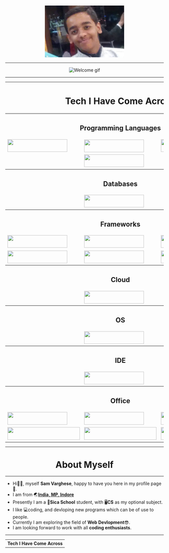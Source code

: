 <p align="center"><img src="Documents/Capture.PNG" alt="Profile picture" width="50%">

<hr>

<p align="center"><img src="https://octodex.github.com/images/daftpunktocat-thomas.gif" alt="Welcome gif" width="50%"></p>

<hr>

<table>
<tr>
    <th colspan="3" ><h1 align="center">Tech I Have Come Across</h1></th>
</tr>
<tr>
    <th colspan="3"><h2 align="center">Programming Languages</h2></th>
</tr>
<tr>
    <td><img src="https://img.shields.io/badge/Python-3776AB?style=for-the-badge&logo=python&logoColor=white" height="40" width="190"></td>
    <td><img src="https://img.shields.io/badge/JavaScript-F7DF1E?style=for-the-badge&logo=javascript&logoColor=black" height="40" width="190" align="center"></td>
    <td><img src="https://img.shields.io/badge/HTML5-E34F26?style=for-the-badge&logo=html5&logoColor=white" height="40" width="190"></td>
</tr>
<tr>
    <td></td>
    <td><img src="https://img.shields.io/badge/CSS3-1572B6?style=for-the-badge&logo=css3&logoColor=white" height="40" width="190"></td>
    <td></td>
</tr>
<tr>
    <th colspan="3"><h2 align="center">Databases</h2></th>
</tr>
<tr>
    <td></td>
    <td><img src="https://img.shields.io/badge/MySQL-00000F?style=for-the-badge&logo=mysql&logoColor=white" height="40" width="190"></td>
    <td></td>
</tr>
<tr>
    <th colspan="3"><h2 align="center">Frameworks</h2></th>
</tr>
<tr>
    <td><img src="https://img.shields.io/badge/Jupyter-F37626.svg?&style=for-the-badge&logo=Jupyter&logoColor=white" height="40" width="190"></td>
    <td><img src="https://img.shields.io/badge/Markdown-000000?style=for-the-badge&logo=markdown&logoColor=white" height="40" width="190"></td>
    <td><img src="https://img.shields.io/badge/HTML5-E34F26?style=for-the-badge&logo=html5&logoColor=white" height="40" width="190"></td>
</tr>
<tr>
    <td><img src="https://img.shields.io/badge/Microsoft-666666?style=for-the-badge&logo=microsoft&logoColor=white" height="40" width="190"></td>
    <td><img src="https://img.shields.io/badge/conda-342B029.svg?&style=for-the-badge&logo=anaconda&logoColor=white" height="40" width="190"></td>
    <td><img src="https://img.shields.io/badge/Git-F05032?style=for-the-badge&logo=git&logoColor=white" height="40" width="190"></td>
</tr>
<tr>
    <th colspan="3"><h2 align="center">Cloud</h2></th>
</tr>
<tr>
    <td></td>
    <td><img src="https://img.shields.io/badge/Google_Cloud-4285F4?style=for-the-badge&logo=google-cloud&logoColor=white" height="40" width="190"></td>
    <td></td>
</tr>
<tr>
    <th colspan="3"><h2 align="center">OS</h2></th>
</tr>
<tr>
    <td></td>
    <td><img src="https://img.shields.io/badge/Windows-0078D6?style=for-the-badge&logo=windows&logoColor=white" height="40" width="190"></td>
    <td></td>
</tr>
<tr>
    <th colspan="3"><h2 align="center">IDE</h2></th>
</tr>
<tr>
    <td></td>
    <td><img src="https://img.shields.io/badge/Visual_Studio_Code-0078D4?style=for-the-badge&logo=visual%20studio%20code&logoColor=white" height="40" width="190"></td>
    <td></td>
</tr>
<tr>
    <th colspan="3"><h2 align="center">Office</h2></th>
</tr>
<tr>
    <td><img src="https://img.shields.io/badge/Microsoft_Excel-217346?style=for-the-badge&logo=microsoft-excel&logoColor=white" height="40" width="190"></td>
    <td><img src="https://img.shields.io/badge/Microsoft_PowerPoint-B7472A?style=for-the-badge&logo=microsoft-powerpoint&logoColor=white" height="40" width="190"></td>
    <td><img src="https://img.shields.io/badge/Microsoft_Office-D83B01?style=for-the-badge&logo=microsoft-office&logoColor=white" height="40" width="190"></td>
</tr>
<tr>
    <td><img src="https://img.shields.io/badge/Microsoft_Office-D83B01?style=for-the-badge&logo=microsoft-office&logoColor=white" height="40" width="230"></td>
    <td><img src="https://img.shields.io/badge/Microsoft_Word-2B579A?style=for-the-badge&logo=microsoft-word&logoColor=white" height="40" width="230"></td>
    <td><img src="https://img.shields.io/badge/Google%20Sheets-34A853?style=for-the-badge&logo=google-sheets&logoColor=white" height="40" width="230"></td>
</tr>
</table>

<hr>

<h1 align="center">About Myself</h1>

<hr>

- Hi🙋‍♂️, myself **Sam Varghese**, happy to have you here in my profile page🙏.
- I am from 🌏<a href="https://goo.gl/maps/F1N2pFFApSQ8B9Jd9">**India, MP, Indore**</a>
- Presently I am a 🏫**Sica School** student, with 🖥️**CS** as my optional subject.
- I like 💻coding, and devloping new programs which can be of use to people.
- Currently I am exploring the field of **Web Devlopment**😎.
- I am looking forward to work with all **coding enthusiasts**.

<hr>

<table>

<tr>
    <th colspan="3">Tech I Have Come Across</th>
</tr>
